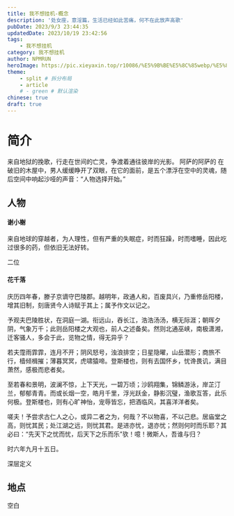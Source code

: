 ```yaml
---
title: 我不想挂机-概念
description: '处女座，意淫篇，生活已经如此苦痛，何不在此放声高歌'
pubDate: 2023/9/3 23:44:35
updatedDate: 2023/10/19 23:42:56
tags:
    - 我不想挂机
category: 我不想挂机
author: NPMRUN
heroImage: https://pic.xieyaxin.top/r10086/%E5%9B%BE%E5%8C%85webp/%E5%8A%A8%E6%BC%AB%E7%BB%BC%E5%90%882/71244440_p0.webp
theme: 
    - split # 拆分布局
    - article
    # - green # 默认渲染
chinese: true
draft: true
---
```


# 简介

来自地狱的挽歌，行走在世间的亡灵，争渡着通往彼岸的光影。
阿萨的阿萨的
在破旧的木屋中，男人缓缓睁开了双眼，在它的面前，是五个漂浮在空中的灵魂，随后空间中响起沙哑的声音：“人物选择开始。”

## 人物

#### 谢小榭
<!-- tabs 1 -->
<!-- tab 人物简介 -->
来自地球的穿越者，为人理性，但有严重的失眠症，时而狂躁，时而嗜睡，因此吃过很多的药，但依旧无法好转。
<!-- endtab 人物简介 -->
<!-- tab 人格 -->
二位
<!-- endtab 人格 -->
<!-- endtabs 1 -->

#### 花千落
<!-- tabs 2 -->
<!-- tab 人物简介 -->
庆历四年春，滕子京谪守巴陵郡。越明年，政通人和，百废具兴，乃重修岳阳楼，增其旧制，刻唐贤今人诗赋于其上；属予作文以记之。

予观夫巴陵胜状，在洞庭一湖。衔远山，吞长江，浩浩汤汤，横无际涯；朝晖夕阴，气象万千；此则岳阳楼之大观也，前人之述备矣。然则北通巫峡，南极潇湘，迁客骚人，多会于此，览物之情，得无异乎？

若夫霪雨霏霏，连月不开；阴风怒号，浊浪排空；日星隐曜，山岳潜形；商旅不行，樯倾楫摧；薄暮冥冥，虎啸猿啼。登斯楼也，则有去国怀乡，忧谗畏讥，满目萧然，感极而悲者矣。

至若春和景明，波澜不惊，上下天光，一碧万顷；沙鸥翔集，锦鳞游泳，岸芷汀兰，郁郁青青。而或长烟一空，皓月千里，浮光跃金，静影沉璧，渔歌互答，此乐何极。登斯楼也，则有心旷神怡，宠辱皆忘，把酒临风，其喜洋洋者矣。

嗟夫！予尝求古仁人之心，或异二者之为，何哉？不以物喜，不以己悲。居庙堂之高，则忧其民；处江湖之远，则忧其君。是进亦忧，退亦忧；然则何时而乐耶？其必曰：“先天下之忧而忧，后天下之乐而乐”欤！噫！微斯人，吾谁与归？

时六年九月十五日。
<!-- endtab 人物简介 -->
<!-- tab 人格 -->
深层定义
<!-- endtab 人格 -->
<!-- endtabs 2 -->



## 地点

空白